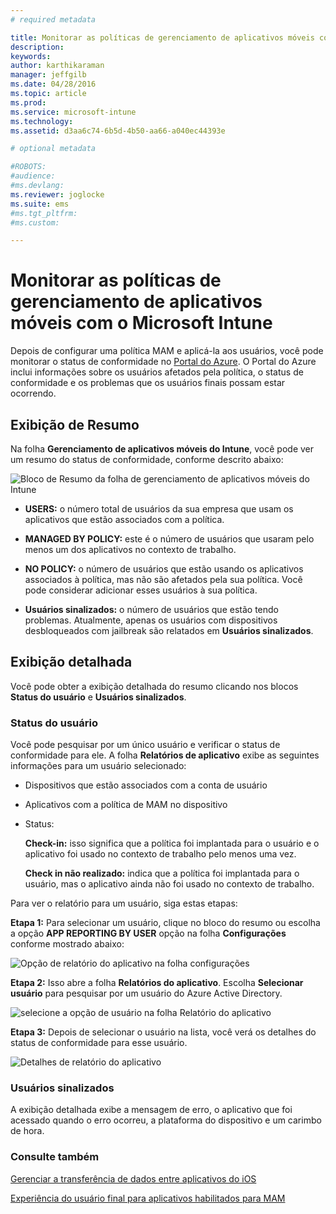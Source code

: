 ```yaml
---
# required metadata

title: Monitorar as políticas de gerenciamento de aplicativos móveis com o Microsoft Intune | Microsoft Intune
description:
keywords:
author: karthikaraman
manager: jeffgilb
ms.date: 04/28/2016
ms.topic: article
ms.prod:
ms.service: microsoft-intune
ms.technology:
ms.assetid: d3aa6c74-6b5d-4b50-aa66-a040ec44393e

# optional metadata

#ROBOTS:
#audience:
#ms.devlang:
ms.reviewer: joglocke
ms.suite: ems
#ms.tgt_pltfrm:
#ms.custom:

---
```


# Monitorar as políticas de gerenciamento de aplicativos móveis com o Microsoft Intune
Depois de configurar uma política MAM e aplicá-la aos usuários, você pode monitorar o status de conformidade no [Portal do Azure](https://portal.azure.com). O Portal do Azure inclui informações sobre os usuários afetados pela política, o status de conformidade e os problemas que os usuários finais possam estar ocorrendo.
## Exibição de Resumo
Na folha **Gerenciamento de aplicativos móveis do Intune**, você pode ver um resumo do status de conformidade, conforme descrito abaixo:


![Bloco de Resumo da folha de gerenciamento de aplicativos móveis do Intune](../media/mam-azure-portal-user-status-summary.png)

-   **USERS:** o número total de usuários da sua empresa que usam os aplicativos que estão associados com a política.

-   **MANAGED BY POLICY:** este é o número de usuários que usaram pelo menos um dos aplicativos no contexto de trabalho.

-   **NO POLICY:** o número de usuários que estão usando os aplicativos associados à política, mas não são afetados pela sua política.  Você pode considerar adicionar esses usuários à sua política.

- **Usuários sinalizados:** o número de usuários que estão tendo problemas. Atualmente, apenas os usuários com dispositivos desbloqueados com jailbreak são relatados em **Usuários sinalizados**.


## Exibição detalhada
Você pode obter a exibição detalhada do resumo clicando nos blocos **Status do usuário** e **Usuários sinalizados**.

### Status do usuário
Você pode pesquisar por um único usuário e verificar o status de conformidade para ele. A folha **Relatórios de aplicativo** exibe as seguintes informações para um usuário selecionado:
- Dispositivos que estão associados com a conta de usuário
- Aplicativos com a política de MAM no dispositivo
- Status:

  **Check-in:** isso significa que a política foi implantada para o usuário e o aplicativo foi usado no contexto de trabalho pelo menos uma vez.

  **Check in não realizado:** indica que a política foi implantada para o usuário, mas o aplicativo ainda não foi usado no contexto de trabalho.

Para ver o relatório para um usuário, siga estas etapas:

**Etapa 1:** Para selecionar um usuário, clique no bloco do resumo ou escolha a opção **APP REPORTING BY USER** opção na folha **Configurações** conforme mostrado abaixo:

![Opção de relatório do aplicativo na folha configurações](../media/mam-azure-portal-app-reporting-by-user-settings-blade.png)

**Etapa 2:** Isso abre a folha **Relatórios do aplicativo**. Escolha **Selecionar usuário** para pesquisar por um usuário do Azure Active Directory.

![selecione a opção de usuário na folha Relatório do aplicativo](../media/mam-azure-portal-app-reporting-select-user.png)

**Etapa 3:** Depois de selecionar o usuário na lista, você verá os detalhes do status de conformidade para esse usuário.

![Detalhes de relatório do aplicativo](../media/mam-azure-portal-app-reporting-by-user.png)
### Usuários sinalizados
A exibição detalhada exibe a mensagem de erro, o aplicativo que foi acessado quando o erro ocorreu, a plataforma do dispositivo e um carimbo de hora.  

### Consulte também
[Gerenciar a transferência de dados entre aplicativos do iOS](manage-data-transfer-between-ios-apps-with-microsoft-intune.md)

[Experiência do usuário final para aplicativos habilitados para MAM](end-user-experience-for-mam-enabled-apps-with-microsoft-intune.md)


<!--HONumber=Jun16_HO2-->


